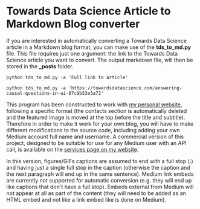 # Towards Data Science Article to Markdown Blog converter

If you are interested in automatically converting a Towards Data Science article in a Markdown blog format, you can make use of the **tds_to_md.py** file. This file requires just one argument: the link to the Towards Data Science article you want to convert. The output markdown file, will then be stored in the **_posts** folder.

```
python tds_to_md.py -a 'Full link to article'

python tds_to_md.py -a 'https://towardsdatascience.com/answering-causal-questions-in-ai-87c9b53e3a72'
```

This program has been constructed to work with [my personal website](https://pierpaolo28.github.io/), following a specific format (the contacts section is automatically deleted and the featured image is moved at the top before the title and subtitle). Therefore in order to make it work for your own blog, you will have to make different modifications to the source code, including adding your own Medium account full name and username. A commercial version of this project, designed to be suitable for use for any Medium user with an API call, is available on the [services page on my website](https://pierpaolo28.github.io/services/). 

In this version, figures/GIFs captions are assumed to end with a full stop (.) and having just a single full stop in the caption (otherwise the caption and the next paragraph will end up in the same sentence). Medium link embeds are currently not supported for automatic conversion (e.g. they will end up like captions that don't have a full stop). Embeds external from Medium will not appear at all as part of the content (they will need to be added as an HTML embed and not like a link embed like is done on Medium). 